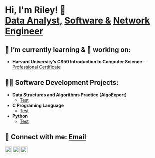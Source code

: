 
<h1>Hi, I'm Riley! 👋<br/><a href="https://github.com/joshmadakor1">Data Analyst,</a> <a href="https://linkedin.com/in/rileyfranco">Software &</a> <a href="https://linkedin.com/in/rileyfranco">Network Engineer</a></h1> 

<h2>🌱 I’m currently learning & 🔭 working on:</h2>

- <b>Harvard University’s CS50 Introduction to Computer Science</b> - [Professional Certificate](https://cs50.harvard.edu/x/2023/)


<!--<h2>👨‍💻 Data Analysis Projects:</h2>

- <b>Data Structures and Algorithms Practice (AlgoExpert)</b>
  - [Praciting DS & Algos in Python](https://github.com/joshmadakor1/Algorithms-Practice)
- <b>Full Stack Web App (React, NodeJS, Azure, and Machine Learning Components)</b>
  - [Image Analysis Middleware](https://github.com/joshmadakor1/4chan-Image-Analysis-Middleware-C964) <b><i>(Potentially NSFW)</b></i>
- <b>C# (.NET Desktop Applications)</b>
  - [Ransomware Proof of Concept (Encrypter)](https://github.com/joshmadakor1/EncrypterPOC)
  - [Ransomware Proof of Concept (Decrypter)](https://github.com/joshmadakor1/DecrypterPOC)
  - [Keylogger with Email Capability](https://github.com/joshmadakor1/Key-Logger-With-Email)
- <b>Python</b>
  - [Package Delivery Application (Datastructures and Algorithms Demo)](https://github.com/joshmadakor1/Package-Delivery-Pathfinding-Algorithm) -->


<h2>👨‍💻 Software Development Projects:</h2>

- <b>Data Structures and Algorithms Practice (AlgoExpert)</b>
  - [Test](https://github.com/joshmadakor1/Algorithms-Practice)
- <b>C Programing Language</b>
  - [Test](https://github.com/joshmadakor1/EncrypterPOC)
- <b>Python</b>
  - [Test](https://github.com/joshmadakor1/Package-Delivery-Pathfinding-Algorithm)

<h2> 🤳 Connect with me: <a href= "SpencerRileyFranco@protonmail.com">Email</a></h2>

[<img align="left" alt="JoshMadakor | GitHub" width="22px" src="https://cdn.jsdelivr.net/npm/simple-icons@3.13.0/icons/github.svg" />][GitHub]
[<img align="left" alt="JoshMadakor | LinkedIn" width="22px" src="https://cdn.jsdelivr.net/npm/simple-icons@v3/icons/linkedin.svg" />][linkedin]
[<img align="left" alt="JoshMadakor | Instagram" width="22px" src="https://cdn.jsdelivr.net/npm/simple-icons@v3/icons/instagram.svg" />][instagram]


[GitHub]: https://www.youtube.com/c/joshmadakor
[instagram]: https://www.threads.net/@s_riley_franco/
[linkedin]: https://linkedin.com/in/rileyfranco
<!--
**AdorablyDiabolic/AdorablyDiabolic** is a ✨ _special_ ✨ repository because its `README.md` (this file) appears on your GitHub profile.

Here are some ideas to get you started:

- 🔭 I’m currently working on ...
- 🌱 I’m currently learning ...
- 👯 I’m looking to collaborate on ...
- 🤔 I’m looking for help with ...
- 💬 Ask me about ...
- 📫 How to reach me: ...
- 😄 Pronouns: ...
- ⚡ Fun fact: ...
-->
